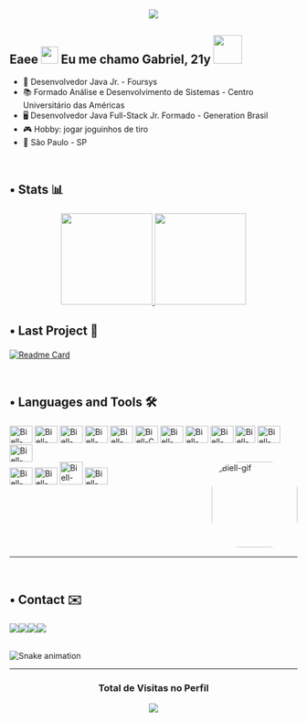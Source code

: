 <div align="center">

  <img src="https://i.imgur.com/ot2rtaS.gif">

</div>

## **Eaee <img src="https://raw.githubusercontent.com/kaueMarques/kaueMarques/master/hi.gif" height="30px"> Eu me chamo Gabriel, 21y <img src="https://c.tenor.com/WbDvI1hgS9wAAAAi/lightning-bots-kids-choice-awards.gif" height="50px">**

- 🏢 Desenvolvedor Java Jr. - Foursys
- 📚 Formado Análise e Desenvolvimento de Sistemas - Centro Universitário das Américas
- 🖥 Desenvolvedor Java Full-Stack Jr. Formado - Generation Brasil
- 🎮 Hobby: jogar joguinhos de tiro 
- 📍 São Paulo - SP

<br>

<div align = "center">

  **<h2><p align="left">• Stats 📊 </p></h2>**

  <a href="https://github.com/Biellms">

  <img height="160em" src="https://github-readme-stats.vercel.app/api?username=Biellms&show_icons=true&theme=nord&include_all_commits=true&count_private=false"/>
    
  <img height="160em" src="https://github-readme-stats.vercel.app/api/top-langs/?username=Biellms&layout=compact&langs_count=6&theme=nord"/>

  </a>
  
</div>

<div align = "left">

  **<h2><p align="left">• Last Project 📁</p></h2>**

  [![Readme Card](https://github-readme-stats.vercel.app/api/pin/?username=Biellms&repo=ProjetoIntegrador-EcoShop&show_owner=true&theme=nord)](https://github.com/Biellms/ProjetoIntegrador-EcoShop)

</div>
  
<br>

**<h2><p align="left">• Languages and Tools 🛠️</p></h2>**
  
<table><div style="display: inline_block" align = "left">
  <img alt="Biell-Vscode" height="30" width="40" src="https://cdn.jsdelivr.net/gh/devicons/devicon/icons/vscode/vscode-original.svg"/>
  <img alt="Biell-Git" height="30" width="40" src="https://cdn.jsdelivr.net/gh/devicons/devicon/icons/git/git-original.svg"/>
  <img alt="Biell-Java" height="30" width="40" src="https://cdn.jsdelivr.net/gh/devicons/devicon/icons/java/java-plain.svg"/>
  <img alt="Biell-Spring" height="30" width="40" src="https://cdn.jsdelivr.net/gh/devicons/devicon/icons/spring/spring-original.svg" />
  <img alt="Biell-C++" height="30" width="40" src="https://cdn.jsdelivr.net/gh/devicons/devicon/icons/cplusplus/cplusplus-original.svg"/>
  <img alt="Biell-C" height="30" width="40" src="https://cdn.jsdelivr.net/gh/devicons/devicon/icons/c/c-original.svg"/>
  <img alt="Biell-HTML5" height="30" width="40" src="https://cdn.jsdelivr.net/gh/devicons/devicon/icons/html5/html5-original.svg"/> 
  <img alt="Biell-CSS3" height="30" width="40" src="https://cdn.jsdelivr.net/gh/devicons/devicon/icons/css3/css3-original.svg"/>
  <img alt="Biell-Javascript" height="30" width="40" src="https://cdn.jsdelivr.net/gh/devicons/devicon/icons/javascript/javascript-original.svg"/>
  <img alt="Biell-TypeScript" height="30" width="35" src="https://cdn.jsdelivr.net/gh/devicons/devicon/icons/typescript/typescript-original.svg"/>
  <img alt="Biell-React" height="30" width="40" src="https://cdn.jsdelivr.net/gh/devicons/devicon/icons/react/react-original.svg"/>
  <img alt="Biell-Node" height="30" width="40" src="https://cdn.jsdelivr.net/gh/devicons/devicon/icons/nodejs/nodejs-original.svg" />
  <br>
  <img alt="Biell-Bootstrap" height="30" width="40" src="https://cdn.jsdelivr.net/gh/devicons/devicon/icons/bootstrap/bootstrap-original.svg" />
  <img alt="Biell-Mui" height="30" width="40" src="https://cdn.jsdelivr.net/gh/devicons/devicon/icons/materialui/materialui-original.svg" />
  <img alt="Biell-MySQL" height="40" width="40" src="https://cdn.jsdelivr.net/gh/devicons/devicon/icons/mysql/mysql-original-wordmark.svg"/>
  <img alt="Biell-SSMS" height="30" width="40" src="https://cdn.jsdelivr.net/gh/devicons/devicon/icons/microsoftsqlserver/microsoftsqlserver-plain.svg" />

  <img align="right" alt="Biell-gif" height="150" style="border-radius:50px;" src="https://miro.medium.com/max/1000/1*Q5_t-R0xRs07wW1Kf8rCSw.gif">
  </div></table>

<hr>

<br>

  <div align = "left">

  <table>

  **<h2><p>• Contact ✉️</p></h2>**
  <a href = "mailto:biell.mendes8@gmail.com"><img src="https://img.shields.io/badge/-Gmail-%23333?style=for-the-badge&logo=gmail&logoColor=white" target="_blank"></a>
  <a href = "https://www.linkedin.com/in/biellms/" target="_blank"><img src="https://img.shields.io/badge/-LinkedIn-%230077B5?style=for-the-badge&logo=linkedin&logoColor=white" target="_blank"></a>
  <a href = "https://www.hackerrank.com/biell_mendes8" target="_blank"><img src="https://img.shields.io/badge/-Hackerrank-179143?style=for-the-badge&logo=HackerRank&logoColor=white" target="_blank"></a>
  <a href = "https://steamcommunity.com/id/paranoidms" target="_blank"><img src="https://img.shields.io/badge/Steam-000000?style=for-the-badge&logo=steam&logoColor=white" target="_blank"></a>

</table>
  
  ![Snake animation](https://github.com/Biellms/Biellms/blob/output/github-contribution-grid-snake.svg)
  
</div>

<hr>

**<h3><p align="center">Total de Visitas no Perfil</p></h3>**
<p align="center">
    <img alingn="center" src="https://profile-counter.glitch.me/Biellms/count.svg"/>
</p>
